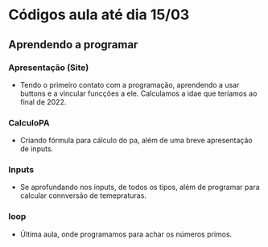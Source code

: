 # Códigos aula até dia 15/03
## Aprendendo a programar 
### Apresentação (Site)
* Tendo o primeiro contato com a programação, aprendendo a usar buttons e a vincular funcções a ele. Calculamos a idae que teríamos ao final de 2022.
### CalculoPA
* Criando fórmula para cálculo do pa, além de uma breve apresentação de inputs.
### Inputs
* Se aprofundando nos inputs, de todos os tipos, além de programar para calcular connversão de temepraturas.
### loop
* Última aula, onde programamos para achar os números primos.
